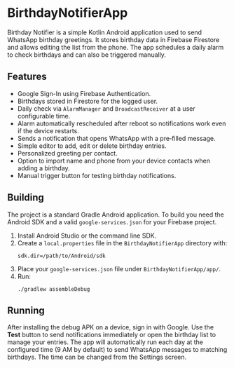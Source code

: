 # BirthdayNotifierApp

Birthday Notifier is a simple Kotlin Android application used to send WhatsApp birthday greetings. It stores birthday data in Firebase Firestore and allows editing the list from the phone. The app schedules a daily alarm to check birthdays and can also be triggered manually.

## Features

- Google Sign-In using Firebase Authentication.
- Birthdays stored in Firestore for the logged user.
- Daily check via `AlarmManager` and `BroadcastReceiver` at a user configurable time.
- Alarm automatically rescheduled after reboot so notifications work even if the device restarts.
- Sends a notification that opens WhatsApp with a pre‑filled message.
- Simple editor to add, edit or delete birthday entries.
- Personalized greeting per contact.
- Option to import name and phone from your device contacts when adding a birthday.
- Manual trigger button for testing birthday notifications.

## Building

The project is a standard Gradle Android application. To build you need the Android SDK and a valid `google-services.json` for your Firebase project.

1. Install Android Studio or the command line SDK.
2. Create a `local.properties` file in the `BirthdayNotifierApp` directory with:
   ```
   sdk.dir=/path/to/Android/sdk
   ```
3. Place your `google-services.json` file under `BirthdayNotifierApp/app/`.
4. Run:
   ```
   ./gradlew assembleDebug
   ```

## Running

After installing the debug APK on a device, sign in with Google. Use the **Test** button to send notifications immediately or open the birthday list to manage your entries. The app will automatically run each day at the configured time (9 AM by default) to send WhatsApp messages to matching birthdays. The time can be changed from the Settings screen.

